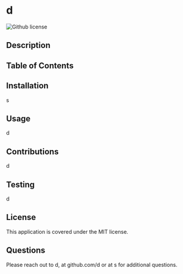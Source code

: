 # d
  ![Github license](https://img.shields.io/badge/license-MIT-blue.svg)
  ## Description
  
  ## Table of Contents

  ## Installation 
  s
  ## Usage
  d
  ## Contributions
  d
  ## Testing
  d
  ## License
  This application is covered under the MIT license.
  ## Questions
  Please reach out to d, at github.com/d or at s for additional questions. 
